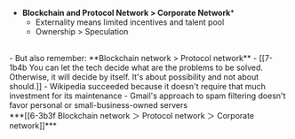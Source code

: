 - **Blockchain and Protocol Network > Corporate Network***
  - Externality means limited incentives and talent pool 
  - Ownership > Speculation
<br>
- But also remember: **Blockchain network > Protocol network**
  - [[7-1b4b You can let the tech decide what are the problems to be solved. Otherwise, it will decide by itself. It's about possibility and not about should.]]
    - Wikipedia succeeded because it doesn't require that much investment for its maintenance
    - Gmail's approach to spam filtering doesn't favor personal or small-business-owned servers
<br>
***[[6-3b3f Blockchain network ＞ Protocol network ＞ Corporate network]]***